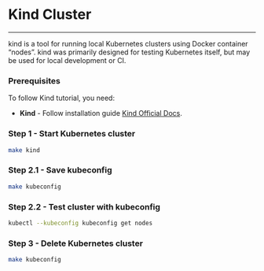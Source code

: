 # Kind Cluster
___

kind is a tool for running local Kubernetes clusters using Docker container “nodes”.
kind was primarily designed for testing Kubernetes itself, but may be used for local development or CI.

### Prerequisites

To follow Kind tutorial, you need:
- **Kind** - Follow installation guide [Kind Official Docs](https://kind.sigs.k8s.io/docs/user/quick-start/).

### Step 1 - Start Kubernetes cluster

```bash
make kind
```

### Step 2.1 - Save kubeconfig

```bash
make kubeconfig
```
### Step 2.2 - Test cluster with kubeconfig
```bash
kubectl --kubeconfig kubeconfig get nodes
```
### Step 3 - Delete Kubernetes cluster
```bash
make kubeconfig
```